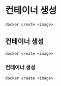 # 컨테이너 생성
```
docker create <image>
```
## 컨테이너 생성
```
docker create <image>
```
### 컨테이너 생성
```
docker create <image>
```
